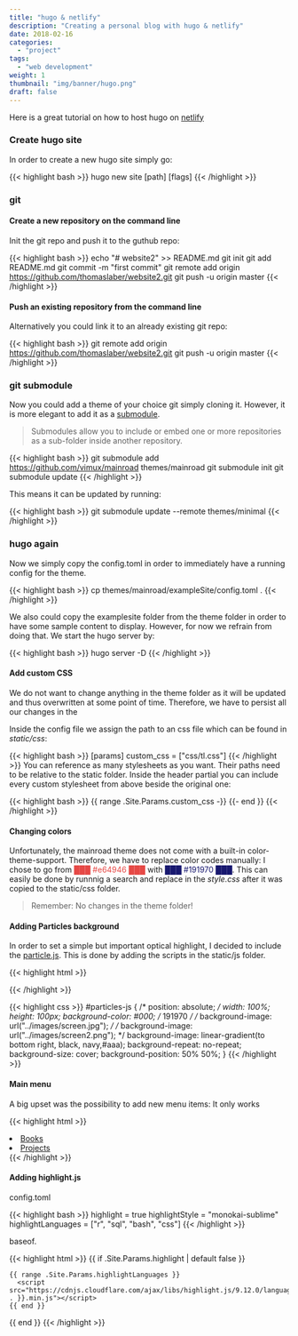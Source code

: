 ```yaml
---
title: "hugo & netlify"
description: "Creating a personal blog with hugo & netlify"
date: 2018-02-16
categories:
  - "project"
tags: 
  - "web development"
weight: 1
thumbnail: "img/banner/hugo.png"
draft: false
---
```


Here is a great tutorial on how to host hugo on [netlify](https://gohugo.io/hosting-and-deployment/hosting-on-netlify/)

### Create hugo site

In order to create a new hugo site simply go: 

{{< highlight bash >}}
hugo new site [path] [flags]
{{< /highlight >}}


### git

#### Create a new repository on the command line

Init the git repo and push it to the guthub repo: 

{{< highlight bash >}}
echo "# website2" >> README.md
git init
git add README.md
git commit -m "first commit"
git remote add origin https://github.com/thomaslaber/website2.git
git push -u origin master
{{< /highlight >}}

#### Push an existing repository from the command line

Alternatively you could link it to an already existing git repo: 

{{< highlight bash >}}
git remote add origin https://github.com/thomaslaber/website2.git
git push -u origin master
{{< /highlight >}}

### git submodule

Now you could add a theme of your choice git simply cloning it. However, it is more elegant to add it as a [submodule](https://blog.github.com/2016-02-01-working-with-submodules/). 

> Submodules allow you to include or embed one or more repositories as a sub-folder inside another repository.

{{< highlight bash >}}
git submodule add https://github.com/vimux/mainroad themes/mainroad
git submodule init
git submodule update
{{< /highlight >}}

This means it can be updated by running:

{{< highlight bash >}}
git submodule update --remote themes/minimal
{{< /highlight >}}

### hugo again

Now we simply copy the config.toml in order to immediately have a running config for the theme. 

{{< highlight bash >}}
cp themes/mainroad/exampleSite/config.toml .
{{< /highlight >}}

We also could copy the examplesite folder from the theme folder in order to have some sample content to display. However, for now we refrain from doing that. 
We start the hugo server by: 

{{< highlight bash >}}
hugo server -D
{{< /highlight >}}

#### Add custom CSS

We do not want to change anything in the theme folder as it will be updated and thus overwritten at some point of time. Therefore, we have to persist all our changes in the 

Inside the config file we assign the path to an css file which can be found in *static/css*:

{{< highlight bash >}}
[params]
    custom_css = ["css/tl.css"]
{{< /highlight >}}
You can reference as many stylesheets as you want. Their paths need to be relative to the static folder.
Inside the header partial you can include every custom stylesheet from above beside the original one:

{{< highlight bash >}}
{{ range .Site.Params.custom_css -}}
    <link rel="stylesheet" href="{{ . | absURL }}">
{{- end }}
{{< /highlight >}}

#### Changing colors

Unfortunately, the mainroad theme does not come with a built-in color-theme-support. Therefore, we have to replace color codes manually: 
I chose to go from <span style="color: #e64946">&block;&block;&block; #e64946 &block;&block;&block;</span> with <span style="color: #191970">&block;&block;&block; #191970 &block;&block;&block;</span>. This can easily be done by runnnig a search and replace in the *style.css* after it was copied to the static/css folder. 

> Remember: No changes in the theme folder!

#### Adding Particles background

In order to set a simple but important optical highlight, I decided to include the [particle.js](https://vincentgarreau.com/particles.js/).
This is done by adding the scripts in the static/js folder. 

{{< highlight html >}}
<div id="particles-js">	</div>
<script src="https://cdn.jsdelivr.net/particles.js/2.0.0/particles.min.js"></script>
<script src="{{ .Site.BaseURL }}js/particles.js"></script> 
{{< /highlight >}}

{{< highlight css >}}
#particles-js {
	/* position: absolute; */
	width: 100%;
	height: 100px;
	background-color: #000; /* 191970 */
	/* background-image: url("../images/screen.jpg"); */
	/* background-image: url("../images/screen2.png"); */
	background-image: linear-gradient(to bottom right, black, navy,#aaa);
	background-repeat: no-repeat;
	background-size: cover;
	background-position: 50% 50%;
  }
{{< /highlight >}}

#### Main menu

A big upset was the possibility to add new menu items: It only works 

{{< highlight html >}}
<li class="menu__item">
  <a class="menu__link" href="/categories/book/">Books</a>
</li>
<li class="menu__item">
  <a class="menu__link" href="/categories/project/">Projects</a>
</li>
{{< /highlight >}}

#### Adding highlight.js

config.toml

{{< highlight bash >}}
highlight = true
highlightStyle = "monokai-sublime"
highlightLanguages = ["r", "sql", "bash", "css"]
{{< /highlight >}}

baseof.

{{< highlight html >}}
{{ if .Site.Params.highlight | default false }}
  <script src="https://cdnjs.cloudflare.com/ajax/libs/highlight.js/9.12.0/highlight.min.js"></script>
    {{ range .Site.Params.highlightLanguages }} 
      <script src="https://cdnjs.cloudflare.com/ajax/libs/highlight.js/9.12.0/languages/{{ . }}.min.js"></script> 
    {{ end }}
  <script>hljs.initHighlightingOnLoad();</script>
{{ end }}
{{< /highlight >}}